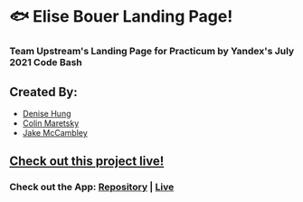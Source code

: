 # 🐟 Elise Bouer Landing Page!

### Team Upstream's Landing Page for Practicum by Yandex's July 2021 Code Bash

## Created By:

- [Denise Hung](https://github.com/denisehung)
- [Colin Maretsky](https://github.com/cjmaret)
- [Jake McCambley](https://github.com/McCambley)

## [Check out this project live!](https://mccambley.github.io/team-upstream-landing-page/)

### Check out the App: [Repository](https://github.com/McCambley/team-upstream-app) | [Live](https://mccambley.github.io/team-upstream-app/)
